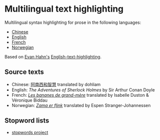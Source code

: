 # Multilingual text highlighting

Multilingual syntax highlighting for prose in the following languages:

* [Chinese](https://dohliam.github.io/multilingual-text-highlighting/index-zh.html)
* [English](https://dohliam.github.io/multilingual-text-highlighting/index-en.html)
* [French](https://dohliam.github.io/multilingual-text-highlighting/index-fr.html)
* [Norwegian](https://dohliam.github.io/multilingual-text-highlighting/index-no.html)

Based on [Evan Hahn's](https://github.com/EvanHahn) [English-text-highlighting](https://github.com/EvanHahn/English-text-highlighting).

## Source texts

* Chinese: [阿南西和智慧](https://global-asp.github.io/stories/zh/0006_%E9%98%BF%E5%8D%97%E8%A5%BF%E5%92%8C%E6%99%BA%E6%85%A7_slides.html) translated by dohliam
* English: _The Adventures of Sherlock Holmes_ by Sir Arthur Conan Doyle
* French: [_Les bananes de grand-mère_](http://my.africanstorybook.org/stories/les-bananes-de-grand-m%C3%A8re) translated by Isabelle Duston & Véronique Biddau
* Norwegian: [_Zama er flink_](https://global-asp.github.io/stories/no/0095_zama-er-flink_slides.html) translated by Espen Stranger-Johannessen

## Stopword lists

* [stopwords project](https://github.com/6/stopwords-json)
